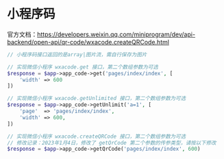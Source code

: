 # 小程序码

官方文档：https://developers.weixin.qq.com/miniprogram/dev/api-backend/open-api/qr-code/wxacode.createQRCode.html

```php
// 小程序码接口返回的是array|图片流，需自行保存为图片

// 实现微信小程序 wxacode.get 接口，第二个数组参数为可选
$response = $app->app_code->get('pages/index/index', [
    'width' => 600
])

// 实现微信小程序 wxacode.getUnlimited 接口，第二个数组参数为可选
$response = $app->app_code->getUnlimit('a=1', [
    'page'  => 'pages/index/index',
    'width' => 600,
])

// 实现微信小程序 wxacode.createQRCode 接口，第二个数组参数为可选
// 修改记录：2023年1月4日，修改了 getQrCode 第二个参数的传参类型，请按以下修改
$response = $app->app_code->getQrCode('pages/index/index', 600)

```
